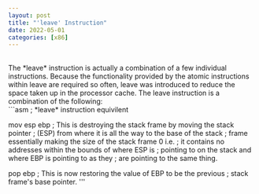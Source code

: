 ```yaml
---
layout: post
title: "'leave' Instruction"
date: 2022-05-01
categories: [x86]
---
```

<br> 
The *leave* instruction is actually a combination of a few individual 
instructions. Because the functionality provided by the atomic instructions 
within leave are required so often, leave was introduced to reduce the space 
taken up in the processor cache. The leave instruction is a combination of the 
following:   
<br> 
```asm 
; *leave* instruction equivilent 

mov esp ebp     ; This is destroying the stack frame by moving the stack pointer 
                ; (ESP) from where it is all the way to the base of the stack 
                ; frame essentially making the size of the stack frame 0 i.e. 
                ; it contains no addresses within the bounds of where ESP is 
                ; pointing to on the stack and where EBP is pointing to as they 
                ; are pointing to the same thing.
                            
pop ebp         ; This is now restoring the value of EBP to be the previous 
                ; stack frame's base pointer. 
'''   

